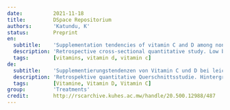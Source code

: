 ```yaml
---
date:          2021-11-18
title:         DSpace Repositorium
authors:       'Katundu, K'
status:        Preprint
en:
  subtitle:    'Supplementation tendencies of vitamin C and D among non-severe COVID-19 patients in Blantyre, Malawi'
  description: 'Retrospective cross-sectional quantitative study. Low blood Vitamin C and D have been associated with the severity of Coronavirus disease 2019 (COVID-19). The practice of vitamin supplementation among individuals with non-severe COVID-19 disease appears to be common, but the frequency and dose of these vitamins among this population group has not been well evaluated in Malawi. This study aims to determine prevalence and dose of supplementation of the vitamin C and D among non-severe COVID-19 patients in Blantyre, Malawi. We will conduct a retrospective study in randomly selected recovered non-severe COVID-19 adults (n=150) in Blantyre, Malawi who had a COVID-19 infection between January and September 2021. We will acquire information on the frequency, dose and duration of vitamin C and D supplementation during an episode of the non-severe COVID-19. The sample size for the study will be 150 participants was calculated to detect at least 40% frequency use of vitamin C and D supplementation at a power of 80% and 95% confidence interval. Vitamin C and D supplementation will be considered as any pharmacological form of the vitamins taken orally or parenterally at least at one point during the sickness episode of nonsevere COVID-19 infection. The prevalence of supplementation, the mean dose and the duration of supplementation will be calculated. We expect at least 50% use of vitamin C and D supplementation in individuals with non-severe COVID-19.'
  tags:        [vitamins, vitamin d, vitamin c]
de:
  subtitle:    'Supplementierungstendenzen von Vitamin C und D bei leicht erkrankten COVID-19-Patienten in Blantyre, Malawi'
  description: 'Retrospektive quantitative Querschnittsstudie. Hintergrund: Ein niedriger Vitamin-C- und Vitamin-D-Spiegel im Blut wurde mit dem Schweregrad der Coronaviruserkrankung 2019 (COVID-19) in Verbindung gebracht. Die Einnahme von Vitaminen bei Personen mit einer leichten COVID-19-Erkrankung scheint üblich zu sein, aber die Häufigkeit und Dosis dieser Vitamine in dieser Bevölkerungsgruppe wurde in Malawi bisher nicht gut untersucht. Ziele der Studie: Ziel dieser Studie ist, die Häufigkeit und Dosis der Supplementierung von Vitamin C und D bei leicht an COVID-19 erkrankten Patienten in Blantyre, Malawi, zu ermitteln. Wir werden eine retrospektive Studie bei zufällig ausgewählten, genesenen, leicht an COVID-19 erkrankten Erwachsenen (n=150) in Blantyre, Malawi, durchführen, die zwischen Januar und September 2021 eine COVID-19-Infektion hatten. Wir werden Informationen über die Häufigkeit, Dosis und Dauer der Vitamin C- und D-Supplementierung während einer Episode der nicht-schweren COVID-19-Infektion sammeln. Die Stichprobengröße für die Studie beträgt 150 Teilnehmer und wurde so berechnet, dass bei einer Aussagekraft von 80 % und einem Konfidenzintervall von 95 % mindestens 40 % der Häufigkeit der Einnahme von Vitamin C- und D-Supplementen festgestellt werden können. Als Vitamin C- und D-Supplementierung wird jede pharmakologische Form der Vitamine betrachtet, die oral oder parenteral mindestens zu einem Zeitpunkt während der Krankheitsepisode einer nicht schweren COVID-19-Infektion eingenommen wurde. Die Prävalenz der Supplementierung, die durchschnittliche Dosis und die Dauer der Supplementierung werden berechnet. Wir erwarten, dass mindestens 50 % der Personen mit einer leicht verlaufenden COVID-19-Infektion Vitamin C und D einnehmen.' 
  tags:        [Vitamine, Vitamin D, Vitamin C]
group:         'Treatments'
credit:        http://rscarchive.kuhes.ac.mw/handle/20.500.12988/487
---
```

